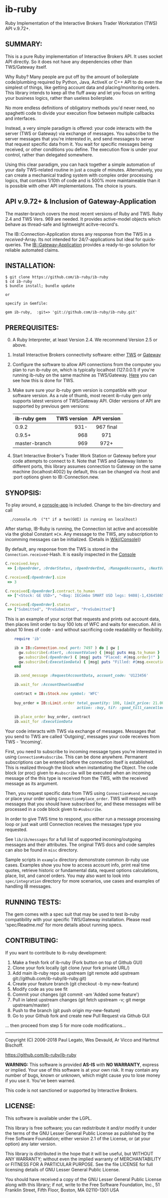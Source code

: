 # ib-ruby

Ruby Implementation of the Interactive Brokers Trader Workstation (TWS) API v.9.72+.


## SUMMARY:

This is a pure Ruby implementation of Interactive Brokers API. It uses socket API directly. 
So it does not have any dependencies other than TWS/Gateway itself.

Why Ruby? Many people are put off by the amount of boilerplate code/plumbing required
by Python, Java, ActiveX or C++ API to do even the simplest of things, like getting account
data and placing/monitoring orders. This library intends to keep all the fluff away
and let you focus on writing your business logics, rather than useless boilerplate.

No more endless definitions of obligatory methods you'd never need, no spaghetti code
to divide your execution flow between multiple callbacks and interfaces.

Instead, a very simple paradigm is offered: your code interacts with the server
(TWS or Gateway) via exchange of messages. You subscribe to the server messages
that you're interested in, and send messages to server that request specific data
from it. You wait for specific messages being received, or other conditions you
define. The execution flow is under your control, rather than delegated somewhere.

Using this clear paradigm, you can hack together a simple automation of your
daily TWS-related routine in just a couple of minutes. Alternatively, you can
create a mechanical trading system with complex order processing logics, that
contains 1/10th of code and is 500% more maintaineable than it is possible with
other API implementations. The choice is yours.

## API v.9.72+ & Inclusion of Gateway-Application
The master-branch covers the most recent versions of Ruby and TWS. Ruby 2.4 and TWS Vers. 969 
are needed. It provides active-model objects which behave as thread-safe and lightweight acitve-record's. 

The IB::Connection-Application stores any response from the TWS in a _received_-Array. Its not intended for 24/7-applications 
but ideal for quick-queries. The [IB::Gateway-Application]( https://github.com/ib-ruby/ib-ruby/wiki/Gateway) provides a ready-to-go solution for reliable automated claims. 


## INSTALLATION:

    $ git clone https://github.com/ib-ruby/ib-ruby
    $ cd ib-ruby
    $ bundle install; bundle update
    
    or
    
    specify in Gemfile:
    
    gem ib-ruby,  :git=> 'git://github.com/ib-ruby/ib-ruby.git'

## PREREQUISITES:

0. A Ruby Interpreter, at least Version 2.4. We recommend Version 2.5 or above.

1. Install Interactive Brokers connectivity software: either
   [TWS](http://www.interactivebrokers.com/en/p.php?f=tws) or
   [Gateway](http://www.interactivebrokers.com/en/p.php?f=programInterface&ib_entity=llc)

2. Configure the software to allow API connections from the computer you plan to run
   ib-ruby on, which is typically localhost (127.0.0.1) if you're running ib-ruby on
   the same machine as TWS/Gateway. [Here](http://www.youtube.com/watch?v=53tmypRq5wI)
   you can see how this is done for TWS.

3. Make sure sure your ib-ruby gem version is compatible with your software version.
   As a rule of thumb, most recent ib-ruby gem only supports latest versions of
   TWS/Gateway API. Older versions of API are supported by previous gem versions:

    | ib-ruby gem | TWS version | API version  |
    |:------------|------------:|:------------:|
    | 0.9.2       |    931-     |    967 final |
    | 0.9.5+      |    968      |    971       |
    | master-branch |  969      |    972+      |
  
4. Start Interactive Broker's Trader Work Station or Gateway before your code
   attempts to connect to it. Note that TWS and Gateway listen to different ports,
   this library assumes connection to Gateway on the same machine (localhost:4002)
   by default, this can be changed via :host and :port options given to IB::Connection.new.

## SYNOPSIS:
To play around, a [console-app]( https://github.com/ib-ruby/ib-ruby/wiki/Console) is included. Change to the bin-directory and call 

```  
  ./console.rb  ("t" if a tws(GUI) is running on localhost)
```

After startup, IB-Ruby is running, the Connection ist active and accessible via the global Constant »`C`».
Any message to the TWS, any subscription to incomming messages can be initialized. (Details in [Wiki(Console)](https://github.com/ib-ruby/ib-ruby/wiki/Console))

By default, any response from the TWS is stored in the `Connection.received`-Hash.
It is easily inspected in the [Console](https://github.com/ib-ruby/ib-ruby/wiki/Console)

``` ruby
C.received.keys
 => [:OpenOrder, :OrderStatus, :OpenOrderEnd, :ManagedAccounts, :NextValidId, :Alert]

C.received[:OpenOrder].size
 => 3 

C.received[:OpenOrder].contract.to_human
 => ["<Stock: GE USD>", "<Bag: IECombo SMART USD legs: 9408|-1,43645865|1 >", "<Stock: WFC USD>"] 

C.received[:OpenOrder].status
 => ["Submitted", "PreSubmitted", "PreSubmitted"]

``` 

This is an example of your script that requests and prints out account data, then
places limit order to buy 100 lots of WFC and waits for execution. All in about 10
lines of code - and without sacrificing code readability or flexibility.
``` ruby
    require 'ib'

    ib = IB::Connection.new( port: 7497 ) do | gw |
      gw.subscribe(:Alert, :AccountValue) { |msg| puts msg.to_human }
      gw.subscribe(:OpenOrder) { |msg| puts "Placed: #{msg.order}!" }
      gw.subscribe(:ExecutionData) { |msg| puts "Filled: #{msg.execution}!" }
    end

    ib.send_message :RequestAccountData, account_code: 'U123456'

    ib.wait_for :AccountDownloadEnd

    contract = IB::Stock.new symbol: 'WFC'
                                   
    buy_order = IB::Limit.order total_quantity: 100, limit_price: 21.00,
                                action: :buy, tif: :good_till_cancelled, account_code: 'U123456'
   
    ib.place_order buy_order, contract
    ib.wait_for :ExecutionData
```
Your code interacts with TWS via exchange of messages. Messages that you send to
TWS are called 'Outgoing', messages your code receives from TWS - 'Incoming'.

First, you need to subscribe to incoming message types you're interested in
using `Connection#subscribe`. This can be done anywhere. Permanent subscriptions
can be entered before the connection itself is established. This is realized 
through the block when instantiating the Object. The code block (or proc) given to `#subscribe`
will be executed when an incoming message of the this type is received from the TWS,
with the received message as its argument.

Then, you request specific data from TWS using `Connection#send_message` or place
your order using `Connection#place_order`. TWS will respond with messages that you
should have subscribed for, and these messages will be processed in a code block
given to `#subscribe`.

In order to give TWS time to respond, you either run a message processing loop or
just wait until Connection receives the messages type you requested.

See `lib/ib/messages` for a full list of supported incoming/outgoing messages
and their attributes. The original TWS docs and code samples can also be found
in `misc` directory.

Sample scripts in `example` directory demonstrate common ib-ruby use cases. Examples
show you how to access account info, print real time quotes, retrieve historic or
fundamental data, request options calculations, place, list, and cancel orders.
You may also want to look into `spec/integration` directory for more scenarios,
use cases and examples of handling IB messages.

## RUNNING TESTS:

The gem comes with a spec suit that may be used to test ib-ruby compatibility with your
specific TWS/Gateway installation. Please read 'spec/Readme.md' for more details about
running specs.

## CONTRIBUTING:

If you want to contribute to ib-ruby development:

1. Make a fresh fork of ib-ruby (Fork button on top of Github GUI)
2. Clone your fork locally (git clone /your fork private URL/)
3. Add main ib-ruby repo as upstream (git remote add upstream git://github.com/ib-ruby/ib-ruby.git)
4. Create your feature branch (git checkout -b my-new-feature)
5. Modify code as you see fit
6. Commit your changes (git commit -am 'Added some feature')
7. Pull in latest upstream changes (git fetch upstream -v; git merge upstream/master)
8. Push to the branch (git push origin my-new-feature)
9. Go to your Github fork and create new Pull Request via Github GUI

... then proceed from step 5 for more code modifications...

<hr>
Copyright (C) 2006-2018 Paul Legato, Wes Devauld, Ar Vicco and Hartmut Bischoff.

https://github.com/ib-ruby/ib-ruby

__WARNING:__ This software is provided __AS-IS__ with __NO WARRANTY__, express or
implied. Your use of this software is at your own risk. It may contain any number
of bugs, known or unknown, which might cause you to lose money if you use it.
You've been warned.

This code is not sanctioned or supported by Interactive Brokers.


## LICENSE:

This software is available under the LGPL.

This library is free software; you can redistribute it and/or modify
it under the terms of the GNU Lesser General Public License as
published by the Free Software Foundation; either version 2.1 of the
License, or (at your option) any later version.

This library is distributed in the hope that it will be useful, but
WITHOUT ANY WARRANTY; without even the implied warranty of
MERCHANTABILITY or FITNESS FOR A PARTICULAR PURPOSE. See the file LICENSE
for full licensing details of GNU Lesser General Public License.

You should have received a copy of the GNU Lesser General Public
License along with this library; if not, write to the Free Software
Foundation, Inc., 51 Franklin Street, Fifth Floor, Boston, MA
02110-1301 USA

